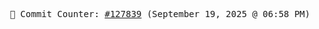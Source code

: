 <p align="center">
    <samp>
        📮 Commit Counter: <a href="https://github.com/Javascript-void0/Javascript-void0/commits/main">#127839</a> (September 19, 2025 @ 06:58 PM)
    </samp>
</p>
